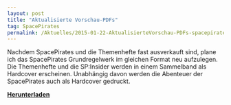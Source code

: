 ```yaml
---
layout: post
title: "Aktualisierte Vorschau-PDFs"
tag: SpacePirates
permalink: /Aktuelles/2015-01-22-AktualisierteVorschau-PDFs-spacepirates
---
```


Nachdem SpacePirates und die Themenhefte fast ausverkauft sind, plane ich das SpacePirates Grundregelwerk im gleichen Format neu aufzulegen. Die Themenhefte und die SP:Insider werden in einem Sammelband als Hardcover erscheinen. Unabhängig davon werden die Abenteuer der SpacePirates auch als Hardcover gedruckt.

**[Herunterladen](https://spacepirates.jcgames.de/Publikationen/)**
